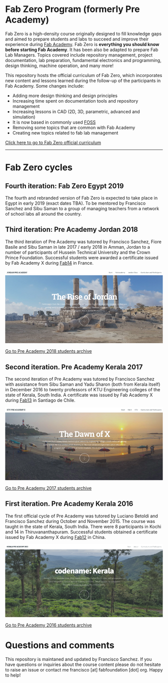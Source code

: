 # Fab Zero Program (formerly Pre Academy)

Fab Zero is a high-density course originally designed to fill knowledge gaps and aimed to prepare students and labs to succeed and improve their experience during [Fab Academy](http://fabacademy.org). Fab Zero is **everything you should know before starting Fab Academy**. It has been also be adapted to prepare Fab Lab Managers. Topics covered include repository management, project documentation, lab preparation, fundamental electronics and programming, design thinking, machine operation, and many more!

This repository hosts the official curriculum of Fab Zero, which incorporates new content and lessons learned during the follow-up of the participants in Fab Academy. Some changes include:
* Adding more design thinking and design principles
* Increasing time spent on documentation tools and repository management
* Increasing lessons in CAD (2D, 3D, parametric, advanced and simulation)
* It is now based in commonly used [FOSS](https://en.wikipedia.org/wiki/Free_and_open-source_software)
* Removing some topics that are common with Fab Academy
* Creating new topics related to fab lab management

[Click here to go to Fab Zero official curriculum](summary.md)

---

# Fab Zero cycles

## Fourth iteration: Fab Zero Egypt 2019
The fourth and rebranded version of Fab Zero is expected to take place in Egypt in early 2019 (exact dates TBA). To be mentored by Francisco Sanchez and Sibu Saman to a group of managing teachers from a network of school labs all around the country.

## Third iteration: Pre Academy Jordan 2018
The third iteration of Pre Academy was tutored by Francisco Sanchez, Fiore Basile and Sibu Saman in late 2017 / early 2018 in Amman, Jordan to a number of participants of Hussein Technical University and the Crown Prince Foundation. Successful students were awarded a certificate issued by Fab Academy X during [Fab14](http://fab14.fabevent.org) in France.

![](img/jordan.png)

[Go to Pre Academy 2018 students archive](http://fabzero.fabcloud.io/preacademy2018/)

## Second iteration. Pre Academy Kerala 2017
The second iteration of Pre Academy was tutored by Francisco Sanchez with assistance from Sibu Saman and Yadu Sharon (both from Kerala itself) in December 2016 to twenty professors of KTU Engineering colleges of the state of Kerala, South India. A certificate was issued by Fab Academy X during [Fab13](http://fab13.fabevent.org) in Santiago de Chile.

![](img/ktu.png)

[Go to Pre Academy 2017 students archive](http://fabzero.fabcloud.io/preacademy2017)

## First iteration. Pre Academy Kerala 2016
The first official cycle of Pre Academy was tutored by Luciano Betoldi and Francisco Sanchez during October and November 2015. The course was taught in the state of Kerala, South India. There were 8 participants in Kochi and 14 in Thiruvananthapuram. Successful students obtained a certificate issued by Fab Academy X during [Fab12](http://fab12.fabevent.org) in China.

![](img/kerala.png)

[Go to Pre Academy 2016 students archive](http://thebeachlab.github.io/)

# Questions and comments
This repository is maintaned and updated by Francisco Sanchez. If you have questions or inquiries about the course content please do not hesitate to raise an issue or contact me francisco [at] fabfoundation [dot] org. Happy to help!
